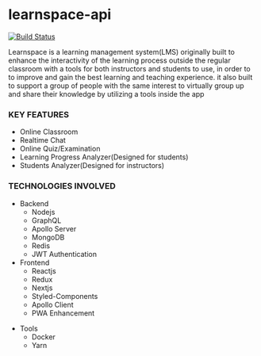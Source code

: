 # learnspace-api

[![Build Status](https://travis-ci.org/ChampTiravat/learnspace-api.svg?branch=setup-ci)](https://travis-ci.org/ChampTiravat/learnspace-api)

Learnspace is a learning management system(LMS) originally built to enhance the interactivity of the learning process outside the regular classroom with a tools for both instructors and students to use, in order to to improve and gain the best learning and teaching experience. it also built to support a group of people with the same interest to virtually group up and share their knowledge by utilizing a tools inside the app

### KEY FEATURES

* Online Classroom
* Realtime Chat
* Online Quiz/Examination
* Learning Progress Analyzer(Designed for students)
* Students Analyzer(Designed for instructors)

### TECHNOLOGIES INVOLVED

* Backend
  * Nodejs
  * GraphQL
  * Apollo Server
  * MongoDB
  * Redis
  * JWT Authentication
* Frontend
  * Reactjs
  - Redux
  * Nextjs
  * Styled-Components
  * Apollo Client
  * PWA Enhancement

- Tools
  * Docker
  - Yarn
